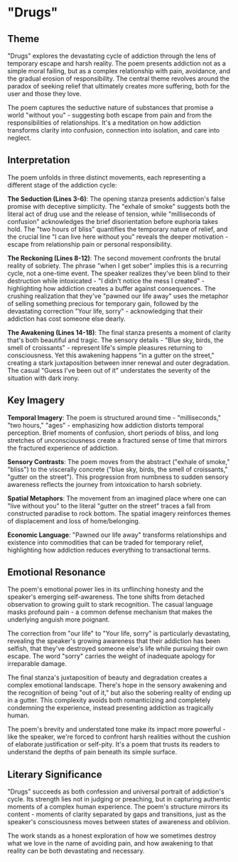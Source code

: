 # "Drugs"

## Theme

"Drugs" explores the devastating cycle of addiction through the lens of temporary escape and harsh reality. The poem presents addiction not as a simple moral failing, but as a complex relationship with pain, avoidance, and the gradual erosion of responsibility. The central theme revolves around the paradox of seeking relief that ultimately creates more suffering, both for the user and those they love.

The poem captures the seductive nature of substances that promise a world "without you" - suggesting both escape from pain and from the responsibilities of relationships. It's a meditation on how addiction transforms clarity into confusion, connection into isolation, and care into neglect.

## Interpretation

The poem unfolds in three distinct movements, each representing a different stage of the addiction cycle:

**The Seduction (Lines 3-6)**: The opening stanza presents addiction's false promise with deceptive simplicity. The "exhale of smoke" suggests both the literal act of drug use and the release of tension, while "milliseconds of confusion" acknowledges the brief disorientation before euphoria takes hold. The "two hours of bliss" quantifies the temporary nature of relief, and the crucial line "I can live here without you" reveals the deeper motivation - escape from relationship pain or personal responsibility.

**The Reckoning (Lines 8-12)**: The second movement confronts the brutal reality of sobriety. The phrase "when I get sober" implies this is a recurring cycle, not a one-time event. The speaker realizes they've been blind to their destruction while intoxicated - "I didn't notice the mess I created" - highlighting how addiction creates a buffer against consequences. The crushing realization that they've "pawned our life away" uses the metaphor of selling something precious for temporary gain, followed by the devastating correction "Your life, sorry" - acknowledging that their addiction has cost someone else dearly.

**The Awakening (Lines 14-18)**: The final stanza presents a moment of clarity that's both beautiful and tragic. The sensory details - "Blue sky, birds, the smell of croissants" - represent life's simple pleasures returning to consciousness. Yet this awakening happens "in a gutter on the street," creating a stark juxtaposition between inner renewal and outer degradation. The casual "Guess I've been out of it" understates the severity of the situation with dark irony.

## Key Imagery

**Temporal Imagery**: The poem is structured around time - "milliseconds," "two hours," "ages" - emphasizing how addiction distorts temporal perception. Brief moments of confusion, short periods of bliss, and long stretches of unconsciousness create a fractured sense of time that mirrors the fractured experience of addiction.

**Sensory Contrasts**: The poem moves from the abstract ("exhale of smoke," "bliss") to the viscerally concrete ("blue sky, birds, the smell of croissants," "gutter on the street"). This progression from numbness to sudden sensory awareness reflects the journey from intoxication to harsh sobriety.

**Spatial Metaphors**: The movement from an imagined place where one can "live without you" to the literal "gutter on the street" traces a fall from constructed paradise to rock bottom. The spatial imagery reinforces themes of displacement and loss of home/belonging.

**Economic Language**: "Pawned our life away" transforms relationships and existence into commodities that can be traded for temporary relief, highlighting how addiction reduces everything to transactional terms.

## Emotional Resonance

The poem's emotional power lies in its unflinching honesty and the speaker's emerging self-awareness. The tone shifts from detached observation to growing guilt to stark recognition. The casual language masks profound pain - a common defense mechanism that makes the underlying anguish more poignant.

The correction from "our life" to "Your life, sorry" is particularly devastating, revealing the speaker's growing awareness that their addiction has been selfish, that they've destroyed someone else's life while pursuing their own escape. The word "sorry" carries the weight of inadequate apology for irreparable damage.

The final stanza's juxtaposition of beauty and degradation creates a complex emotional landscape. There's hope in the sensory awakening and the recognition of being "out of it," but also the sobering reality of ending up in a gutter. This complexity avoids both romanticizing and completely condemning the experience, instead presenting addiction as tragically human.

The poem's brevity and understated tone make its impact more powerful - like the speaker, we're forced to confront harsh realities without the cushion of elaborate justification or self-pity. It's a poem that trusts its readers to understand the depths of pain beneath its simple surface.

## Literary Significance

"Drugs" succeeds as both confession and universal portrait of addiction's cycle. Its strength lies not in judging or preaching, but in capturing authentic moments of a complex human experience. The poem's structure mirrors its content - moments of clarity separated by gaps and transitions, just as the speaker's consciousness moves between states of awareness and oblivion.

The work stands as a honest exploration of how we sometimes destroy what we love in the name of avoiding pain, and how awakening to that reality can be both devastating and necessary.